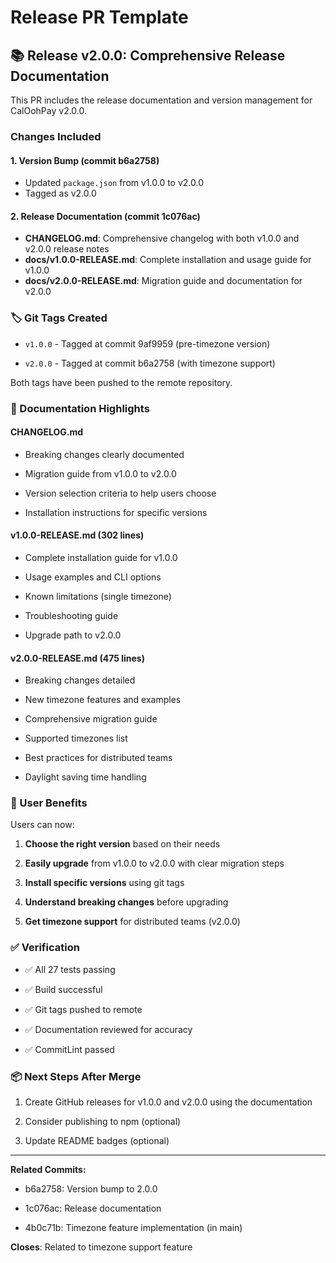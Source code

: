 # Release PR Template

## 📚 Release v2.0.0: Comprehensive Release Documentation

This PR includes the release documentation and version management for CalOohPay v2.0.0.

### Changes Included

#### 1. Version Bump (commit b6a2758)

- Updated `package.json` from v1.0.0 to v2.0.0
- Tagged as v2.0.0

#### 2. Release Documentation (commit 1c076ac)

- **CHANGELOG.md**: Comprehensive changelog with both v1.0.0 and v2.0.0 release notes
- **docs/v1.0.0-RELEASE.md**: Complete installation and usage guide for v1.0.0
- **docs/v2.0.0-RELEASE.md**: Migration guide and documentation for v2.0.0

### 🏷️ Git Tags Created

- `v1.0.0` - Tagged at commit 9af9959 (pre-timezone version)

- `v2.0.0` - Tagged at commit b6a2758 (with timezone support)

Both tags have been pushed to the remote repository.

### 📖 Documentation Highlights

#### CHANGELOG.md

- Breaking changes clearly documented

- Migration guide from v1.0.0 to v2.0.0

- Version selection criteria to help users choose

- Installation instructions for specific versions

#### v1.0.0-RELEASE.md (302 lines)

- Complete installation guide for v1.0.0

- Usage examples and CLI options

- Known limitations (single timezone)

- Troubleshooting guide

- Upgrade path to v2.0.0

#### v2.0.0-RELEASE.md (475 lines)

- Breaking changes detailed

- New timezone features and examples

- Comprehensive migration guide

- Supported timezones list

- Best practices for distributed teams

- Daylight saving time handling

### 🎯 User Benefits

Users can now:

1. **Choose the right version** based on their needs

2. **Easily upgrade** from v1.0.0 to v2.0.0 with clear migration steps

3. **Install specific versions** using git tags

4. **Understand breaking changes** before upgrading

5. **Get timezone support** for distributed teams (v2.0.0)

### ✅ Verification

- ✅ All 27 tests passing

- ✅ Build successful

- ✅ Git tags pushed to remote

- ✅ Documentation reviewed for accuracy

- ✅ CommitLint passed

### 📦 Next Steps After Merge

1. Create GitHub releases for v1.0.0 and v2.0.0 using the documentation

2. Consider publishing to npm (optional)

3. Update README badges (optional)

---

**Related Commits:**

- b6a2758: Version bump to 2.0.0

- 1c076ac: Release documentation

- 4b0c71b: Timezone feature implementation (in main)

**Closes**: Related to timezone support feature

